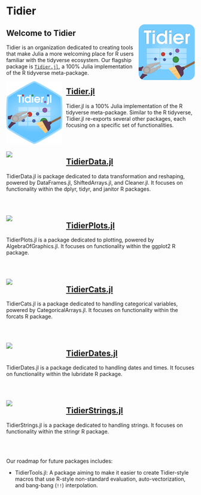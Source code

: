 # Tidier

<img src="https://raw.githubusercontent.com/TidierOrg/.github/main/profile/TidierOrg_logo.png" align="right" style="padding-left:10px;" width="150"/>

## Welcome to Tidier

Tidier is an organization dedicated to creating tools that make Julia a more
welcoming place for R users familiar with the tidyverse ecosystem. Our flagship
package is [`Tidier.jl`](https://github.com/TidierOrg/Tidier.jl), a 100% Julia
implementation of the R tidyverse meta-package.

<a href="https://tidierorg.github.io/Tidier.jl/dev/"><img src="https://raw.githubusercontent.com/TidierOrg/Tidier.jl/main/docs/src/assets/Tidier_jl_logo.png" align="left" style="padding-right:10px;" width="150"></img></a>

## <a href="https://tidierorg.github.io/Tidier.jl/dev/">Tidier.jl</a>

Tidier.jl is a 100% Julia implementation of the R tidyverse meta-package. Similar to the R tidyverse, Tidier.jl re-exports several other packages, each focusing on a specific set of functionalities.

<br><br>

<a href="https://tidierorg.github.io/TidierData.jl/latest/"><img src="https://raw.githubusercontent.com/TidierOrg/TidierData.jl/b3b8886eac075264fe1a6c44894fd8af123ce933/docs/src/assets/Tidier_jl_logo.png" align="left" style="padding-right:10px;" width="150"></img></a>

## <a href="https://tidierorg.github.io/TidierData.jl/latest/">TidierData.jl</a>

TidierData.jl is package dedicated to data transformation and reshaping, powered by DataFrames.jl, ShiftedArrays.jl, and Cleaner.jl. It focuses on functionality within the dplyr, tidyr, and janitor R packages.

<br><br>

<a href="https://github.com/TidierOrg/TidierPlots.jl"><img src="https://raw.githubusercontent.com/TidierOrg/TidierPlots.jl/main/assets/logo.png" align="left" style="padding-right:10px;" width="150"></img></a>

## <a href="https://github.com/TidierOrg/TidierPlots.jl">TidierPlots.jl</a>

TidierPlots.jl is a package dedicated to plotting, powered by AlgebraOfGraphics.jl. It focuses on functionality within the ggplot2 R package.

<br><br>

<a href="https://tidierorg.github.io/TidierCats.jl/dev/"><img src="https://raw.githubusercontent.com/TidierOrg/TidierCats.jl/main/docs/src/assets/TidierCats_logo.png" align="left" style="padding-right:10px;" width="150"></img></a>

## <a href="https://tidierorg.github.io/TidierCats.jl/dev/">TidierCats.jl</a>

TidierCats.jl is a package dedicated to handling categorical variables, powered by CategoricalArrays.jl. It focuses on functionality within the forcats R package.

<br><br>

<a href="https://github.com/TidierOrg/TidierDates.jl"><img src="https://raw.githubusercontent.com/TidierOrg/TidierDates.jl/main/docs/src/assets/TidierDates_logo.png" align="left" style="padding-right:10px;" width="150"></img></a>

## <a href="https://github.com/TidierOrg/TidierDates.jl">TidierDates.jl</a>

TidierDates.jl is a package dedicated to handling dates and times. It focuses on functionality within the lubridate R package.

<br><br>

<a href="https://tidierorg.github.io/TidierStrings.jl/dev/"><img src="https://raw.githubusercontent.com/TidierOrg/TidierStrings.jl/main/docs/src/assets/TidierStrings_logo.png" align="left" style="padding-right:10px;" width="150"></img></a>

## <a href="https://tidierorg.github.io/TidierStrings.jl/dev/">TidierStrings.jl</a>

TidierStrings.jl is a package dedicated to handling strings. It focuses on functionality within the stringr R package.

<br><br>

Our roadmap for future packages includes:

- TidierTools.jl: A package aiming to make it easier to create Tidier-style macros that use R-style non-standard evaluation, auto-vectorization, and bang-bang (`!!`) interpolation.
